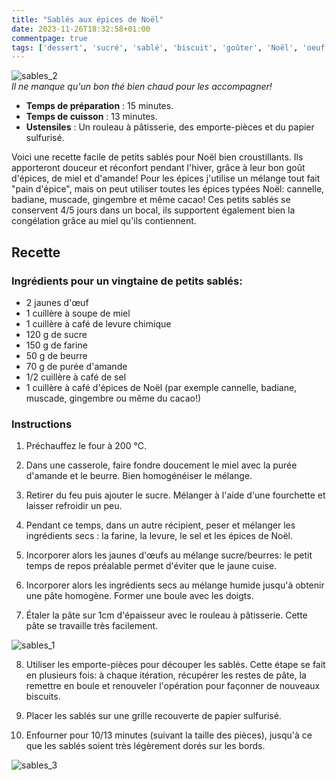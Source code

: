 ```yaml
---
title: "Sablés aux épices de Noël"
date: 2023-11-26T18:32:58+01:00
commentpage: true
tags: ['dessert', 'sucré', 'sablé', 'biscuit', 'goûter', 'Noël', 'oeuf', 'miel', 'épices', 'cannelle', 'beurre', 'amande', "beurre d'amande", "purée d'amande", 'décorer', "pain d'épices", "végétarien"]
---
```


![sables_2](/pictures/sables_2.jpg)<br>
*Il ne manque qu'un bon thé bien chaud pour les accompagner!*

- **Temps de préparation** : 15 minutes.
- **Temps de cuisson** : 13 minutes.
- **Ustensiles** : Un rouleau à pâtisserie, des emporte-pièces et du papier sulfurisé.

Voici une recette facile de petits sablés pour Noël bien croustillants. Ils apporteront douceur et réconfort pendant l'hiver, grâce à leur bon goût d'épices, de miel et d'amande! Pour les épices j'utilise un mélange tout fait "pain d'épice", mais on peut utiliser toutes les épices typées Noël: cannelle, badiane, muscade, gingembre et même cacao! Ces petits sablés se conservent 4/5 jours dans un  bocal, ils supportent également bien la congélation grâce au miel qu'ils contiennent.

## Recette

### Ingrédients pour un vingtaine de petits sablés:

- 2 jaunes d'œuf
- 1 cuillère à soupe de miel
- 1 cuillère à café de levure chimique
- 120 g de sucre
- 150 g de farine
- 50 g de beurre
- 70 g de purée d'amande
- 1/2 cuillère à café de sel
- 1 cuillère à café d'épices de Noël (par exemple cannelle, badiane, muscade, gingembre ou même du cacao!)

### Instructions

1. Préchauffez le four à 200 °C.

2. Dans une casserole, faire fondre doucement le miel avec la purée d'amande et le beurre. Bien homogénéiser le mélange.

3. Retirer du feu puis ajouter le sucre. Mélanger à l'aide d'une fourchette et laisser refroidir un peu.

4. Pendant ce temps, dans un autre récipient, peser et mélanger les ingrédients secs : la farine, la levure, le sel et les épices de Noël.

5. Incorporer alors les jaunes d'œufs au mélange sucre/beurres: le petit temps de repos préalable permet d'éviter que le jaune cuise.

6. Incorporer alors les ingrédients secs au mélange humide jusqu'à obtenir une pâte homogène. Former une boule avec les doigts.

7. Étaler la pâte sur 1cm d'épaisseur avec le rouleau à pâtisserie. Cette pâte se travaille très facilement.

![sables_1](/pictures/sables_1.jpg)<br>

8. Utiliser les emporte-pièces pour découper les sablés. Cette étape se fait en plusieurs fois: à chaque itération, récupérer les restes de pâte, la remettre en boule et renouveler l'opération pour façonner de nouveaux biscuits.

9. Placer les sablés sur une grille recouverte de papier sulfurisé.

10. Enfourner pour 10/13 minutes (suivant la taille des pièces), jusqu'à ce que les sablés soient très légèrement dorés sur les bords.

![sables_3](/pictures/sables_3.jpg)<br>

